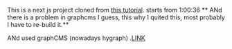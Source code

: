 This is a next js project cloned from [this tutorial](https://www.youtube.com/watch?v=HYv55DhgTuA&list=PL6QREj8te1P7gixBDSU8JLvQndTEEX3c3&index=4).
starts from 1:00:36 
** ANd there is a problem in graphcms I guess, this why I quited this, most probably I have to re-build it.**

ANd used graphCMS (nowadays hygraph) .[LINK](https://app.hygraph.com/6364d9855f984d3584d6447c683ab567/master/content/fc887e4ad2f8459682c11f36acae81b4/view/d22fd197bccd4cb1a338703241c48af7)

